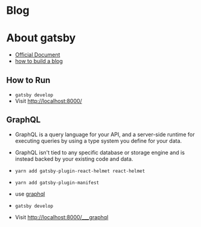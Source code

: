 # Blog

# About gatsby
- [Official Document](https://www.gatsbyjs.org/)
- [how to build a blog](https://codeburst.io/build-a-blog-using-gatsby-js-react-8561bfe8fc91)

## How to Run
- `gatsby develop`
- Visit [http://localhost:8000/](http://localhost:8000/)

## GraphQL
- GraphQL is a query language for your API, and a server-side runtime for executing queries by using a type system you define for your data.
- GraphQL isn't tied to any specific database or storage engine and is instead backed by your existing code and data.

- `yarn add gatsby-plugin-react-helmet react-helmet`
- `yarn add gatsby-plugin-manifest`
- use [graphql](https://graphql.org/learn/)
- `gatsby develop`
- Visit [http://localhost:8000/___graphql](http://localhost:8000/___graphql)
